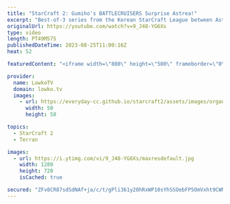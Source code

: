 ```yaml
---
title: "StarCraft 2: Gumiho's BATTLECRUISERS Surprise Astrea!"
excerpt: "Best-of-3 series from the Korean StarCraft League between Astrea (Protoss) and GuMiho (Terran). Both of these players are very creative with their decision making and strategies, and this series is no different. A very cheesy start catches Astrea off guard, but his quick Sentry rush helps him survive"
originalUrl: https://youtube.com/watch?v=9_J48-YG6Xs
type: video
length: PT49M57S
publishedDateTime: 2023-08-25T11:00:16Z
heat: 52

featuredContent: "<iframe width=\"800\" height=\"500\" frameborder=\"0\" src=\"https://www.youtube.com/embed/9_J48-YG6Xs\" allow=\"accelerometer; autoplay; encrypted-media; gyroscope; picture-in-picture\" allowfullscreen></iframe>"

provider:
  name: LowkoTV
  domain: lowko.tv
  images:
    - url: https://everyday-cc.github.io/starcraft2/assets/images/organizations/lowko.tv-50x50.jpg
      width: 50
      height: 50

topics:
  - StarCraft 2
  - Terran

images:
  - url: https://i.ytimg.com/vi/9_J48-YG6Xs/maxresdefault.jpg
    width: 1280
    height: 720
    isCached: true

secured: "ZFv8CR87sdSdNAf+ja/c/t/gPli361y20hRxWP10sYhSSOebFP5OmVxht9CWN02kSkq9rEozrcwUxAIE/Cm9SOQcdTbQDOchEjnd1omPuTtdFzMo6w9Iviarluhi+QswxLxEsIs0oMkG1cMm+bs6HrN8l4zycJkW1hMTjs+1/Vo4KcFlW/unnKtS2YreQ0Dl+PYD6zF3sDwvTiaKDDUmVrPxMw8zHWyv6S8MJ2UcB+66tuYqElRubrRXfWDJuUX6ISMtmIJwqbqJCxiO4lvjjwq5qbHZdn/KHiAwYgA/E1ar/SCUHS4F7szrflaeFLRFThy2ISNdx2ElU8ac7cYdW54TsqkrDDLVrc9M96WgXscYDYtV9B66rvBg651V1ctBap01k7nc/RjRzdimlAxWCpYAzr7J9jcAyArGbprgjug=;eM8s8xOw/VQUo40IHNtkag=="
---
```


